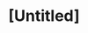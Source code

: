 ---
pid: mp14
title: "[Untitled]"
location_transcription: 'Wherever we want: ie. certain queer group/culture'
coordinates: "[-75.171914667853, 39.915563439765]"
zipcode: '19148'
gen_neighborhood: South Philadelphia
neighborhood: Whitman,Pennsport,South Philadelphia
outside_phl: 
age: '50'
age_range: 50-59
instagram: 
image_file_name: mp_14.jpg
proposal_transcription: |-
  Issues/question of Racism in queer (LGBT) communities...
  that will b based specific communities
  Things that make Queer communities homeless, sex workers, anger + vulnerable
  Interactive
  Vulnerable communities voices FIRST!
  All choices ...
  It could be my story but it could others that I/others don't know about yet ...
  -youth
  -Philly
  -Poor City
  -Invisible Queers
  (Elderly, disabilities)
  etc
  Postcards = mobility/ change evolving ...
topic: LGBTQ+,Social Justice,Youth,Race Ethnicity
topic_summary: 0, 0, 0, 0, 0
type: Interactive,Image
keywords_other: homelessness, queer
credit: Jay Caselle
image_labels: 
twitter: 
facebook: 
permalink: "/monuments/mp14/"
layout: item-page
---